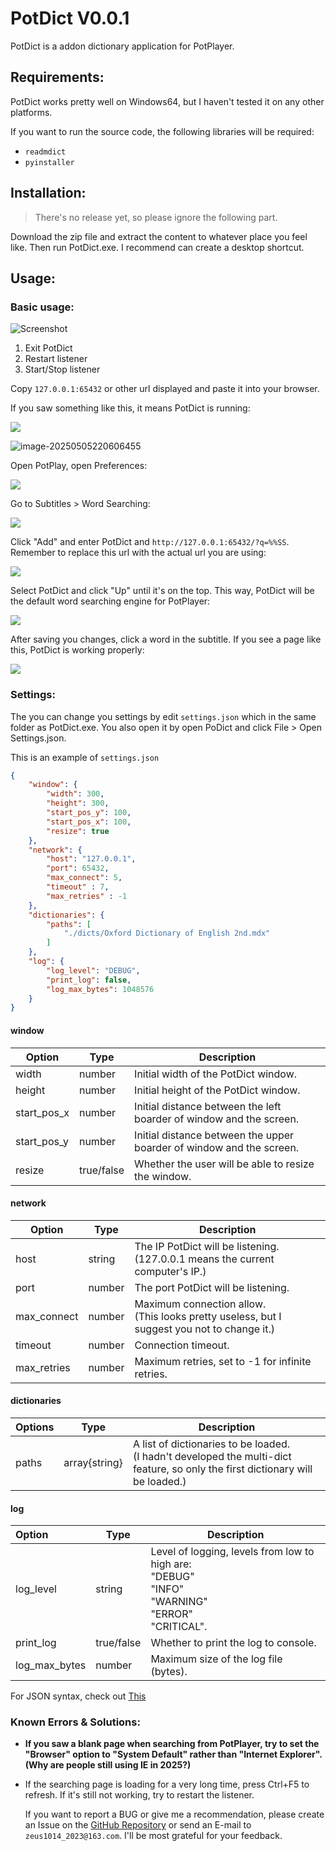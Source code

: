 # PotDict V0.0.1

PotDict is a addon dictionary application for PotPlayer.



## Requirements:

PotDict works pretty well on Windows64, but I haven't tested it on any other platforms.

If you want to run the source code, the following libraries will be required:

-  `readmdict`
- `pyinstaller`

## Installation:

> There's no release yet, so please ignore the following part.

Download the zip file and extract the content to whatever place you feel like. Then run PotDict.exe. I recommend can create a desktop shortcut.



## Usage:

### Basic usage:

![Screenshot](E:\Files\programming\python\PotDict\readme_files\img1.png)

1. Exit PotDict
2. Restart listener
3. Start/Stop listener

Copy `127.0.0.1:65432` or other url displayed and paste it into your browser. 

If you saw something like this, it means PotDict is running:

![](E:\Files\programming\python\PotDict\readme_files\img2.png)

![image-20250505220606455](C:\Users\limuzhi\AppData\Roaming\Typora\typora-user-images\image-20250505220606455.png)

Open PotPlay, open Preferences:

<img src="E:\Files\programming\python\PotDict\readme_files\img3.png"  />

Go to Subtitles > Word Searching:

![](E:\Files\programming\python\PotDict\readme_files\img4.png)

Click "Add" and enter PotDict and `http://127.0.0.1:65432/?q=%%SS`. Remember to replace this url with the actual url you are using:

![](E:\Files\programming\python\PotDict\readme_files\img5.png)

Select PotDict and click "Up" until it's on the top. This way, PotDict will be the default word searching engine for PotPlayer:

![](E:\Files\programming\python\PotDict\readme_files\img6.png)

After saving you changes, click a word in the subtitle. If you see a page like this, PotDict is working properly:

![](E:\Files\programming\python\PotDict\readme_files\img7.png)

### Settings:

The you can change you settings by edit `settings.json` which in the same folder as PotDict.exe. You also open it by open PoDict and click File > Open Settings.json.

This is an example of `settings.json`

```json
{
    "window": {
        "width": 300,
        "height": 300,
        "start_pos_y": 100,
        "start_pos_x": 100,
        "resize": true
    },
    "network": {
        "host": "127.0.0.1",
        "port": 65432,
        "max_connect": 5,
        "timeout" : 7,
        "max_retries" : -1
    },
    "dictionaries": {
        "paths": [
            "./dicts/Oxford Dictionary of English 2nd.mdx"
        ]
    },
    "log": {
        "log_level": "DEBUG",
        "print_log": false,
        "log_max_bytes": 1048576
    }
}
```

#### window

| Option      | Type       | Description                                                  |
| ----------- | ---------- | ------------------------------------------------------------ |
| width       | number     | Initial width of the PotDict window.                         |
| height      | number     | Initial height of the PotDict window.                        |
| start_pos_x | number     | Initial distance between the left boarder of window and the screen. |
| start_pos_y | number     | Initial distance between the upper boarder of window and the screen. |
| resize      | true/false | Whether the user will be able to resize the window.          |

#### network

| Option      | Type   | Description                                                  |
| ----------- | ------ | ------------------------------------------------------------ |
| host        | string | The IP PotDict will be listening. <br />(127.0.0.1 means the current computer's IP.) |
| port        | number | The port PotDict will be listening.                          |
| max_connect | number | Maximum connection allow. <br />(This looks pretty useless, but I suggest you not to change it.) |
| timeout     | number | Connection timeout.                                          |
| max_retries | number | Maximum retries, set to -1 for infinite retries.             |

#### dictionaries

| Options | Type          | Description                                                  |
| ------- | ------------- | ------------------------------------------------------------ |
| paths   | array{string} | A list of dictionaries to be loaded.<br />(I hadn't developed the multi-dict feature, so only the first dictionary will be loaded.) |

#### log

| Option        | Type       | Description                                                  |
| :------------ | ---------- | ------------------------------------------------------------ |
| log_level     | string     | Level of logging, levels from low to high are:<br /> "DEBUG"<br /> "INFO" <br />"WARNING" <br />"ERROR"<br /> "CRITICAL". |
| print_log     | true/false | Whether to print the log to console.                         |
| log_max_bytes | number     | Maximum size of the log file (bytes).                        |

For JSON syntax, check out [This](https://www.json.org/)

### Known Errors & Solutions:

- **If you saw a blank page when searching from PotPlayer, try to set the "Browser" option to "System Default" rather than "Internet Explorer". (Why are people still using IE in 2025?)**

- If the searching page is loading for a very long time, press Ctrl+F5 to refresh. If it's still not working, try to restart the listener.

    If you want to report a BUG or give me a recommendation, please create an Issue on the [GitHub Repository](https://github.com/askformeal/PotDict) or send an E-mail to `zeus1014_2023@163.com`. I'll be most grateful for your feedback. 
